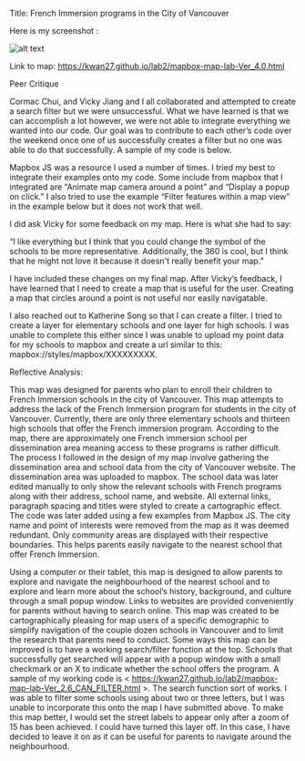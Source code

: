 Title: French Immersion programs in the City of Vancouver

Here is my screenshot :

![alt text]( https://kwan27.github.io/lab2/Screen%20Shot%202020-03-09%20at%2012.03.45%20AM.png "Mapbox Screenshot")

Link to map: https://kwan27.github.io/lab2/mapbox-map-lab-Ver_4.0.html 

Peer Critique

Cormac Chui, and Vicky Jiang and I all collaborated and attempted to create a search filter but we were unsuccessful. What we have learned is that we can accomplish a lot however, we were not able to integrate everything we wanted into our code. Our goal was to contribute to each other’s code over the weekend once one of us successfully creates a filter but no one was able to do that successfully. A sample of my code is below. 

Mapbox JS was a resource I used a number of times. I tried my best to integrate their examples onto my code. Some include from mapbox that I integrated are “Animate map camera around a point” and “Display a popup on click.” I also tried to use the example “Filter features within a map view” in the example below but it does not work that well. 

I did ask Vicky for some feedback on my map. Here is what she had to say:

“I like everything but I think that you could change the symbol of the schools to be more representative. Additionally, the 360 is cool, but I think that he might not love it because it doesn't really benefit your map.”

I have included these changes on my final map. After Vicky’s feedback, I have learned that I need to create a map that is useful for the user. Creating a map that circles around a point is not useful nor easily navigatable. 

I also reached out to Katherine Song so that I can create a filter. I tried to create a layer for elementary schools and one layer for high schools. I was unable to complete this either since I was unable to upload my point data for my schools to mapbox and create a url similar to this: mapbox://styles/mapbox/XXXXXXXXX.


Reflective Analysis:

This map was designed for parents who plan to enroll their children to French Immersion schools in the city of Vancouver. This map attempts to address the lack of the French Immersion program for students in the city of Vancouver. Currently, there are only three elementary schools and thirteen high schools that offer the French immersion program. According to the map, there are approximately one French immersion school per dissemination area meaning access to these programs is rather difficult. The process I followed in the design of my map involve gathering the dissemination area and school data from the city of Vancouver website. The dissemination area was uploaded to mapbox. The school data was later edited manually to only show the relevant schools with French programs along with their address, school name, and website. All external links, paragraph spacing and titles were styled to create a cartographic effect. The code was later added using a few examples from Mapbox JS. The city name and point of interests were removed from the map as it was deemed redundant. Only community areas are displayed with their respective boundaries. This helps parents easily navigate to the nearest school that offer French Immersion. 

Using a computer or their tablet, this map is designed to allow parents to explore and navigate the neighbourhood of the nearest school and to explore and learn more about the school’s history, background, and culture through a small popup window. Links to websites are provided conveniently for parents without having to search online. This map was created to be cartographically pleasing for map users of a specific demographic to simplify navigation of the couple dozen schools in Vancouver and to limit the research that parents need to conduct. Some ways this map can be improved is to have a working search/filter function at the top. Schools that successfully get searched will appear with a popup window with a small checkmark or an X to indicate whether the school offers the program. A sample of my working code is < https://kwan27.github.io/lab2/mapbox-map-lab-Ver_2.6_CAN_FILTER.html >. The search function sort of works. I was able to filter some schools using about two or three letters, but I was unable to incorporate this onto the map I have submitted above. To make this map better, I would set the street labels to appear only after a zoom of 15 has been achieved. I could have turned this layer off. In this case, I have decided to leave it on as it can be useful for parents to navigate around the neighbourhood. 







